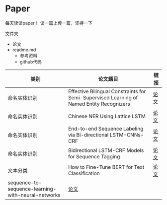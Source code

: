 # Paper
每天读读paper！ 
读一篇上传一篇，坚持一下

文件夹
- 论文
- readme.md
  - 参考资料
  - github代码


类别 | 论文题目 | 链接
---- | ---- | ----
命名实体识别 | Effective Bilingual Constraints for Semi-Supervised Learning of Named Entity Recognizers | [论文](https://github.com/GoodDayUp/Paper/tree/master/Effective%20Bilingual%20Constraints%20for%20Semi-Supervised%20Learning%20of%20Named%20Entity%20Recognizers)
命名实体识别 | Chinese NER Using Lattice LSTM | [论文](https://github.com/GoodDayUp/Paper/tree/master/Chinese%20NER%20Using%20Lattice%20LSTM)
命名实体识别 | End-to-end Sequence Labeling via Bi-directional LSTM-CNNs-CRF | [论文](https://github.com/GoodDayUp/Paper/tree/master/End-to-end%20Sequence%20Labeling%20via%20Bi-directional%20LSTM-CNNs-CRF)
命名实体识别 | Bidirectional LSTM-CRF Models for Sequence Tagging | [论文](https://github.com/GoodDayUp/Paper/tree/master/Bidirectional%20LSTM-CRF%20Models%20for%20Sequence%20Tagging)
文本分类 | How to Fine-Tune BERT for Text Classification | [论文](https://github.com/GoodDayUp/Paper/tree/master/How%20to%20Fine-Tune%20BERT%20for%20Text%20Classification)
 | sequence-to-sequence-learning-with-neural-networks | [论文](https://github.com/GoodDayUp/Paper/tree/master/sequence-to-sequence-learning-with-neural-networks)
